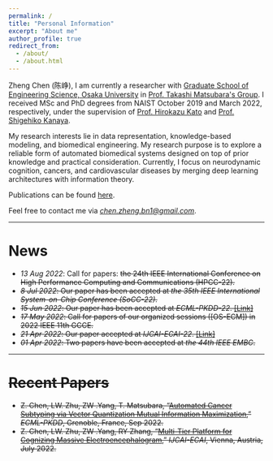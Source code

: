```yaml
---
permalink: /
title: "Personal Information"
excerpt: "About me"
author_profile: true
redirect_from: 
  - /about/
  - /about.html
---
```


Zheng Chen (陈峥), I am currently a researcher with [Graduate School of Engineering Science, Osaka University](http://ushiolab.sys.es.osaka-u.ac.jp) in [Prof. Takashi Matsubara's Group](https://tksmatsubara.github.io/ja/).
I received MSc and PhD degrees from NAIST October 2019 and March 2022, respectively, under the supervision of [Prof. Hirokazu Kato](https://scholar.google.co.jp/citations?user=zlyaC60AAAAJ) and [Prof. Shigehiko Kanaya](https://scholar.google.co.jp/citations?hl=ja&user=4Onx7zgAAAAJ). 

My research interests lie in data representation, knowledge-based modeling, and biomedical engineering. 
My research purpose is to explore a reliable form of automated biomedical systems designed on top of prior knowledge and practical consideration. 
Currently, I focus on neurodynamic cognition, cancers, and cardiovascular diseases by merging deep learning architectures with information theory. 


Publications can be found [here](https://scholar.google.com/citations?user=571LAh4AAAAJ&hl=en).

Feel free to contact me via *chen.zheng.bn1@gmail.com*.

****

News
======
* _13 Aug 2022_: Call for papers: <strike>the 24th IEEE International Conference on High Performance Computing and Communications
(HPCC-22)<strike>.
* _8 Jul 2022_: Our paper has been accepted at _the 35th IEEE International System-on-Chip Conference (SoCC-22)_.
* _15 Jun 2022_: Our paper has been accepted at _ECML-PKDD-22_. [[Link]](https://arxiv.org/abs/2206.10801) 
* _17 May 2022_: <strike>Call for papers of our organized sessions ([OS-ECM]) in 2022 IEEE 11th GCCE.</strike>
* _21 Apr 2022_: Our paper accepted at _IJCAI-ECAI-22_. [[Link]](https://arxiv.org/abs/2204.09840)
* _01 Apr 2022_: Two papers have been accepted at _the 44th IEEE EMBC_.

****

Recent Papers
======
* Z. Chen, LW. Zhu, ZW .Yang, T. Matsubara, “[Automated Cancer Subtyping via Vector Quantization Mutual Information Maximization](https://arxiv.org/abs/2206.10801),” _ECML-PKDD_, Grenoble, France, Sep 2022.
* Z. Chen, LW. Zhu, ZW .Yang, RY Zhang, “[Multi-Tier Platform for Cognizing Massive Electroencephalogram](https://arxiv.org/abs/2204.09840),” _IJCAI-ECAI_, Vienna, Austria, July 2022.
